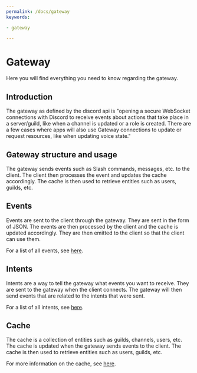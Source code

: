 ```yaml
---
permalink: /docs/gateway
keywords:

- gateway

---
```


# Gateway

Here you will find everything you need to know regarding the gateway.

## Introduction

The gateway as defined by the discord api is "opening a secure WebSocket connections with Discord to receive events
about actions that take place in a server/guild, like when a channel is updated or a role is created. There are a few
cases where apps will also use Gateway connections to update or request resources, like when updating voice state."

## Gateway structure and usage

The gateway sends events such as Slash commands, messages, etc. to the client. The client then processes the event and
updates the cache accordingly. The cache is then used to retrieve entities such as users, guilds, etc.

## Events

Events are sent to the client through the gateway. They are sent in the form of JSON. The events are then processed by
the client and the cache is updated accordingly. They are then emitted to the client so that the client can use them.

For a list of all events, see [here](/docs/gateway/events).

## Intents

Intents are a way to tell the gateway what events you want to receive. They are sent to the gateway when the client
connects. The gateway will then send events that are related to the intents that were sent.

For a list of all intents, see [here](/docs/gateway/intents).

## Cache

The cache is a collection of entities such as guilds, channels, users, etc. The cache is updated when the gateway sends
events to the client. The cache is then used to retrieve entities such as users, guilds, etc.

For more information on the cache, see [here](/docs/gateway/cache).